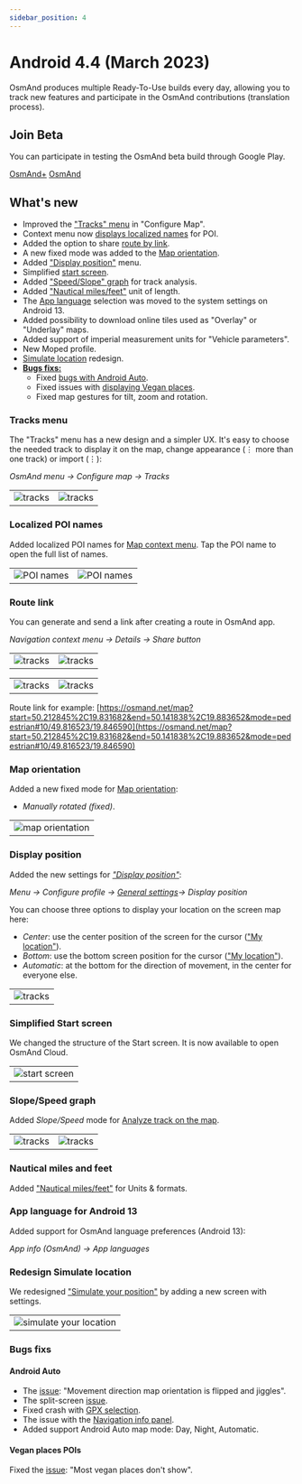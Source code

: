 ```yaml
---
sidebar_position: 4
---
```


# Android 4.4 (March 2023)

OsmAnd produces multiple Ready-To-Use builds every day, allowing you to track new features and participate in the OsmAnd contributions (translation process).

## Join Beta
You can participate in testing the OsmAnd beta build through Google Play. 

<div class="button-row">
  <a class="button button--active" href="https://play.google.com/apps/testing/net.osmand.plus">OsmAnd+</a>
  <a class="button button--active" href="https://play.google.com/apps/testing/net.osmand">OsmAnd</a>
</div>

## What's new


* Improved the ["Tracks" menu](#tracks-menu) in "Configure Map".
* Context menu now [displays localized names](#localized-poi-names) for POI.
* Added the option to share [route by link](#route-link).
* A new fixed mode was added to the [Map orientation](#map-orientation).
* Added ["Display position"](#display-position) menu.
* Simplified [start screen](#simplified-start-screen).
* Added ["Speed/Slope" graph](#speedslope-graph) for track analysis.
* Added ["Nautical miles/feet"](#nautical-miles-and-feet) unit of length.
* The [App language](#app-language-for-android-13) selection was moved to the system settings on Android 13.
* Added possibility to download online tiles used as "Overlay" or "Underlay" maps.
* Added support of imperial measurement units for "Vehicle parameters".
* New Moped profile.
* [Simulate location](#redesign-simulate-location) redesign.
* [**Bugs fixs:**](#bugs-fixs)
  * Fixed [bugs with Android Auto](#android-auto).
  * Fixed issues with [displaying Vegan places](#vegan-places-pois).
  * Fixed map gestures for tilt, zoom and rotation.



### Tracks menu

The "Tracks" menu has a new design and a simpler UX. It's easy to choose the needed track to display it on the map, change appearance (&#8942; more than one track) or import (&#8942;):  

_OsmAnd menu → Configure map → Tracks_

<table class="blogimage">
  <tr>
    <td><img src={require('@site/blog/2023-03-01-android-4-4/tracks_menu.png').default} alt="tracks"/></td>
    <td><img src={require('@site/blog/2023-03-01-android-4-4/tracks_menu_1.png').default} alt="tracks"/></td>
    </tr>
</table> 

### Localized POI names

Added localized POI names for [Map context menu](../user/map/map-context-menu.md#alternative-names). Tap the POI name to open the full list of names.  

<table class="blogimage">
  <tr>
    <td><img src={require('@site/static/img/map/alternative_names_andr_1.png').default} alt="POI names"/></td>
    <td><img src={require('@site/static/img/map/alternative_names_andr.png').default} alt="POI names"/></td>
    </tr>
</table> 

### Route link

You can generate and send a link after creating a route in OsmAnd app.

_Navigation context menu → Details → Share button_

<table class="blogimage">
  <tr>
    <td><img src={require('@site/blog/2023-03-01-android-4-4/nav_link.png').default} alt="tracks"/></td>
    <td><img src={require('@site/blog/2023-03-01-android-4-4/nav_link_1.png').default} alt="tracks"/></td>
    </tr>
</table> 


<table class="blogimage">
  <tr>
    <td><img src={require('@site/blog/2023-03-01-android-4-4/nav_link_2.png').default} alt="tracks"/></td>
    <td><img src={require('@site/blog/2023-03-01-android-4-4/nav_link_3.png').default} alt="tracks"/></td>
    </tr>
</table> 

Route link for example:  [https://osmand.net/map?start=50.212845%2C19.831682&end=50.141838%2C19.883652&mode=pedestrian#10/49.816523/19.846590](https://osmand.net/map?start=50.212845%2C19.831682&end=50.141838%2C19.883652&mode=pedestrian#10/49.816523/19.846590)


### Map orientation 

Added a new fixed mode for [Map orientation](../user/map/interact-with-map.md#map-orientation-modes):

- _Manually rotated (fixed)_. 

<table class="blogimage">
  <tr>
    <td><img src={require('@site/blog/2023-03-01-android-4-4/map-orientation.png').default} alt="map orientation"/></td>
    </tr>
</table> 

### Display position

Added the new settings for [_"Display position"_](../user/map/interact-with-map.md#map-orientation--compass):

_Menu → Configure profile → [General settings](../user/personal/profiles.md#appearance)→ Display position_

You can choose three options to display your location on the screen map here:

- _Center_: use the center position of the screen for the cursor (["My location"](../user/map/interact-with-map.md#my-location--zoom)).
- _Bottom_: use the bottom screen position for the cursor (["My location"](../user/map/interact-with-map.md#my-location--zoom)).
- _Automatic_: at the bottom for the direction of movement, in the center for everyone else.

<table class="blogimage">
  <tr>
    <td><img src={require('@site/blog/2023-03-01-android-4-4/display_position.png').default} alt="tracks"/></td>
    </tr>
</table> 

### Simplified Start screen

We changed the structure of the Start screen. It is now available to open OsmAnd Cloud.

<table class="blogimage">
  <tr>
    <td><img src={require('@site/blog/2023-03-01-android-4-4/start_screen.png').default} alt="start screen"/></td>
    </tr>
</table> 

### Slope/Speed graph

Added _Slope/Speed_ mode for [Analyze track on the map](../user/map/tracks-on-map.md#analyze-track-on-map).

<table class="blogimage">
  <tr>
    <td><img src={require('@site/blog/2023-03-01-android-4-4/tracks_graph.png').default} alt="tracks"/></td>
    <td><img src={require('@site/blog/2023-03-01-android-4-4/track_graph_1.png').default} alt="tracks"/></td>
    </tr>
</table> 

### Nautical miles and feet

Added ["Nautical miles/feet"](../user/personal/profiles.md#units--formats) for Units & formats.

### App language for Android 13

Added support for OsmAnd language preferences (Android 13):

_App info (OsmAnd) → App languages_

### Redesign Simulate location

We redesigned ["Simulate your position"](../user/plugins/development.md#plugin-settings) by adding a new screen with settings.

<table class="blogimage">
  <tr>
    <td><img src={require('@site/blog/2023-03-01-android-4-4/simulate_location.png').default} alt="simulate your location"/></td>
    </tr>
</table> 

### Bugs fixs

#### Android Auto

- The [issue](https://github.com/osmandapp/OsmAnd/issues/16041): "Movement direction map orientation is flipped and jiggles".
- The split-screen [issue](https://github.com/osmandapp/OsmAnd/issues/16456).
- Fixed crash with [GPX selection](https://github.com/orgs/osmandapp/projects/19/views/4?pane=issue&itemId=18983833).
- The issue with the [Navigation info panel](https://github.com/osmandapp/OsmAnd/pull/16244).
- Added support Android Auto map mode: Day, Night, Automatic.

#### Vegan places POIs

Fixed the [issue](https://github.com/osmandapp/OsmAnd/issues/15426): "Most vegan places don't show".